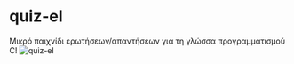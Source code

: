 # quiz-el
Μικρό παιχνίδι ερωτήσεων/απαντήσεων για τη γλώσσα προγραμματισμού C!
![quiz-el](https://user-images.githubusercontent.com/124702418/217291806-ba3a8149-2034-4cdb-b179-bface6a194ce.png)
